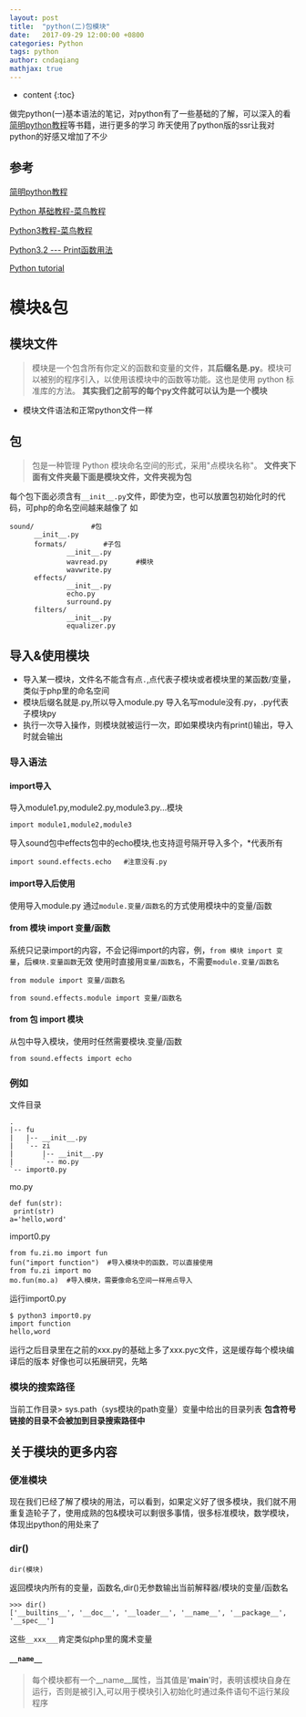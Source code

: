 ```yaml
---
layout: post
title:  "python(二)包模块"
date:   2017-09-29 12:00:00 +0800
categories: Python
tags: python 
author: cndaqiang
mathjax: true
---
```

* content
{:toc}

做完python(一)基本语法的笔记，对python有了一些基础的了解，可以深入的看[简明python教程](https://bop.molun.net/)等书籍，进行更多的学习
昨天使用了python版的ssr让我对python的好感又增加了不少





## 参考
[简明python教程](https://bop.molun.net/)

[Python 基础教程-菜鸟教程](http://www.runoob.com/python/python-tutorial.html)

[Python3教程-菜鸟教程](http://www.runoob.com/python3/python3-tutorial.html)

[Python3.2 --- Print函数用法](http://blog.csdn.net/zhenzhen_08/article/details/6304488)

[Python tutorial](http://www.pythondoc.com/pythontutorial3/modules.html#tut-modules)


# 模块&包

## 模块文件
>模块是一个包含所有你定义的函数和变量的文件，其**后缀名是.py**。模块可以被别的程序引入，以使用该模块中的函数等功能。这也是使用 python 标准库的方法。
**其实我们之前写的每个py文件就可以认为是一个模块**

- 模块文件语法和正常python文件一样

## 包
>包是一种管理 Python 模块命名空间的形式，采用"点模块名称"。
**文件夹下面有文件夹最下面是模块文件，文件夹视为包**

每个包下面必须含有`__init__.py`文件，即使为空，也可以放置包初始化时的代码，可php的命名空间越来越像了
如
```
sound/              #包            
      __init__.py               
      formats/         #子包         
              __init__.py
              wavread.py       #模块
              wavwrite.py        
      effects/                 
              __init__.py
              echo.py
              surround.py
      filters/                  
              __init__.py
              equalizer.py
```

## 导入&使用模块
- 导入某一模块，文件名不能含有点`.`,点代表子模块或者模块里的某函数/变量，类似于php里的命名空间
- 模块后缀名就是.py,所以导入module.py 导入名写module没有.py，.py代表子模块py
- 执行一次导入操作，则模块就被运行一次，即如果模块内有print()输出，导入时就会输出

### 导入语法
#### import导入
导入module1.py,module2.py,module3.py...模块
```
import module1,module2,module3
```
导入sound包中effects包中的echo模块,也支持逗号隔开导入多个，*代表所有
```
import sound.effects.echo   #注意没有.py
```
#### import导入后使用
使用导入module.py
通过`module.变量/函数名`的方式使用模块中的变量/函数

#### from 模块 import 变量/函数
系统只记录import的内容，不会记得import的内容，例，`from 模块 import 变量`，后`模块.变量函数`无效
使用时直接用`变量/函数名`，不需要`module.变量/函数名`
```
from module import 变量/函数名
```

```
from sound.effects.module import 变量/函数名 
```
#### from 包 import 模块
从包中导入模块，使用时任然需要模块.变量/函数
```
from sound.effects import echo 
```
### 例如
文件目录
```
.
|-- fu
|   |-- __init__.py
|   `-- zi
|       |-- __init__.py
|       `-- mo.py 
`-- import0.py
```
mo.py
```
def fun(str):
 print(str)
a='hello,word'
```
import0.py
```
from fu.zi.mo import fun
fun("import function")  #导入模块中的函数，可以直接使用
from fu.zi import mo
mo.fun(mo.a)  #导入模块，需要像命名空间一样用点导入
```
运行import0.py
```
$ python3 import0.py 
import function
hello,word
```

运行之后目录里在之前的xxx.py的基础上多了xxx.pyc文件，这是缓存每个模块编译后的版本
好像也可以拓展研究，先略

### 模块的搜索路径
当前工作目录> sys.path（sys模块的path变量）变量中给出的目录列表
**包含符号链接的目录不会被加到目录搜索路径中**


## 关于模块的更多内容
### 便准模块
现在我们已经了解了模块的用法，可以看到，如果定义好了很多模块，我们就不用重复造轮子了，使用成熟的包&模块可以剩很多事情，很多标准模块，数学模块，体现出python的用处来了
### dir()
```
dir(模块)
```
返回模块内所有的变量，函数名,dir()无参数输出当前解释器/模块的变量/函数名
```
>>> dir()
['__builtins__', '__doc__', '__loader__', '__name__', '__package__', '__spec__']
```
这些`__xxx___`肯定类似php里的魔术变量
#### `__name__`
>每个模块都有一个__name__属性，当其值是'__main__'时，表明该模块自身在运行，否则是被引入,可以用于模块引入初始化时通过条件语句不运行某段程序



